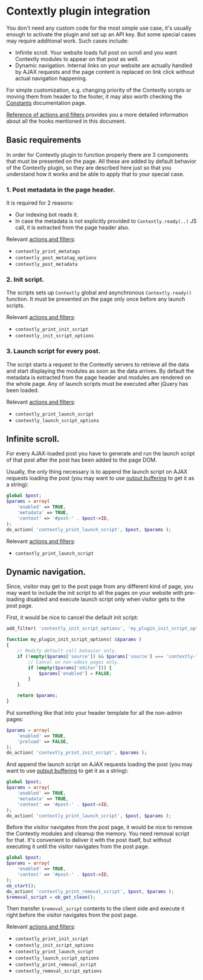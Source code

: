 # Contextly plugin integration

You don't need any custom code for the most simple use case, it's usually enough to activate the plugin and set up an API key. But some special cases may require additional work. Such cases include:
 * Infinite scroll. Your website loads full post on scroll and you want Contextly modules to appear on that post as well.
 * Dynamic navigation. Internal links on your website are actually handled by AJAX requests and the page content is replaced on link click without actual navigation happening.

For simple customization, e.g. changing priority of the Contextly scripts or moving them from header to the footer, it may also worth checking the [Constants](constants.md) documentation page.

[Reference of actions and filters](hooks.md) provides you a more detailed information about all the hooks mentioned in this document.

## Basic requirements

In order for Contextly plugin to function properly there are 3 components that must be presented on the page. All these are added by default behavior of the Contextly plugin, so they are descrbed here just so that you understand how it works and be able to apply that to your special case.

### 1. Post metadata in the page header.

It is required for 2 reasons:

 * Our indexing bot reads it.
 * In case the metadata is not explicitly provided to `Contextly.ready(..)` JS call, it is extracted from the page header also.

Relevant [actions and filters](hooks.md):

 * `contextly_print_metatags`
 * `contextly_post_metatag_options`
 * `contextly_post_metadata`

### 2. Init script.

The scripts sets up `Contextly` global and asynchronous `Contextly.ready()` function. It must be presented on the page only once before any launch scripts.

Relevant [actions and filters](hooks.md):

 * `contextly_print_init_script`
 * `contextly_init_script_options`

### 3. Launch script for every post.

The script starts a request to the Contextly servers to retrieve all the data and start displaying the modules as soon as the data arrives. By default the metadata is extracted from the page header and modules are rendered on the whole page. Any of launch scripts must be executed after jQuery has been loaded.

Relevant [actions and filters](hooks.md):

 * `contextly_print_launch_script`
 * `contextly_launch_script_options`

## Infinite scroll.

For every AJAX-loaded post you have to generate and run the launch script of that post after the post has been added to the page DOM.

Usually, the only thing necessary is to append the launch script on AJAX requests loading the post (you may want to use [output buffering](http://php.net/manual/en/book.outcontrol.php) to get it as a string):

```php
global $post;
$params = array(
	'enabled' => TRUE,
	'metadata' => TRUE,
	'context' => '#post-' . $post->ID,
);
do_action( 'contextly_print_launch_script', $post, $params );
```

Relevant [actions and filters](hooks.md):

 * `contextly_print_launch_script`

## Dynamic navigation.

Since, visitor may get to the post page from any different kind of page, you may want to include the init script to all the pages on your website with pre-loading disabled and execute launch script only when visitor gets to the post page.

First, it would be nice to cancel the default init script:
```php
add_filter( 'contextly_init_script_options', 'my_plugin_init_script_options' );

function my_plugin_init_script_options( &$params )
{
	// Modify default call behavior only.
    if (!empty($params['source']) && $params['source'] === 'contextly-linker') {
		// Cancel on non-admin pages only.
		if (empty($params['editor'])) {
    		$params['enabled'] = FALSE;
	    }
    }

    return $params;
}

```

Put something like that into your header template for all the non-admin pages:
```php
$params = array(
	'enabled' => TRUE,
	'preload' => FALSE,
);
do_action( 'contextly_print_init_script', $params );
```

And append the launch script on AJAX requests loading the post (you may want to use [output buffering](http://php.net/manual/en/book.outcontrol.php) to get it as a string):
```php
global $post;
$params = array(
	'enabled' => TRUE,
	'metadata' => TRUE,
	'context' => '#post-' . $post->ID,
);
do_action( 'contextly_print_launch_script', $post, $params );
```

Before the visitor navigates from the post page, it would be nice to remove the Contextly modules and cleanup the memory. You need removal script for that. It's convenient to deliver it with the post itself, but without executing it until the visitor navigates from the post page.

```php
global $post;
$params = array(
	'enabled' => TRUE,
	'context' => '#post-' . $post->ID,
);
ob_start();
do_action( 'contextly_print_removal_script', $post, $params );
$removal_script = ob_get_clean();
```

Then transfer `$removal_script` contents to the client side and execute it right before the visitor navigates from the post page.

Relevant [actions and filters](hooks.md):

 * `contextly_print_init_script`
 * `contextly_init_script_options`
 * `contextly_print_launch_script`
 * `contextly_launch_script_options`
 * `contextly_print_removal_script`
 * `contextly_removal_script_options`
